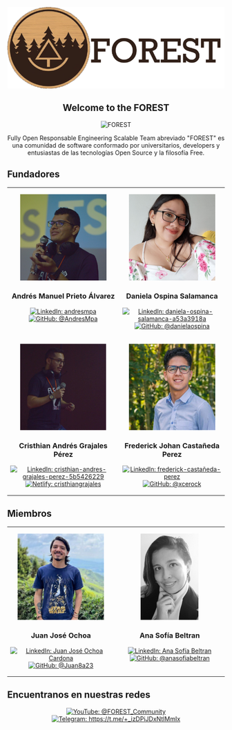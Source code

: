 <div align="center">

  <img src="https://raw.githubusercontent.com/F-O-R-E-S-T/.github/main/profile/.assets/logo.png">

## Welcome to the FOREST

</div>

<p align="center">
  <img
    src="https://komarev.com/ghpvc/?username=F-O-R-E-S-T&label=Profile%20views&color=0cce00&style=for-the-badge"
    alt="FOREST"
  />
</p>

<p align="center">
    Fully Open Responsable Engineering Scalable Team abreviado "FOREST"
    es una comunidad de software conformado por universitarios, developers y
    entusiastas de las tecnologías Open Source y la filosofía Free.
</p>

## Fundadores

<table align="center">
  <tr>
    <td valign="top">
        <p align="center">
            <img
                src="./.assets/members/andres.png"
                alt="Andres M. Prieto"
            />
        </p>
        <p align="center">
            <h3 align="center">
                Andrés Manuel Prieto Álvarez
            </h3>
        </p>
        <p align="center">
            <a href="https://www.linkedin.com/in/andres-m-prieto/" target="blank">
              <img
                src="https://img.shields.io/badge/-linkedin-blue?style=for-the-badge&logo=linkedin"
                alt="LinkedIn: andresmpa"
              />
            </a>
            <a href="https://github.com/AndresMpa" target="blank">
              <img
                src="https://img.shields.io/badge/-github-black?style=for-the-badge&logo=GitHub"
                alt="GitHub: @AndresMpa"
              />
            </a>
        </p>
    </td>
    <td valign="top">
        <p align="center">
            <img
                src="./.assets/members/dany.png"
                alt="Daniela Ospina Salamanca"
            />
        </p>
        <p align="center">
            <h3 align="center">
                Daniela Ospina Salamanca
            </h3>
        </p>
        <p align="center">
            <a href="https://www.linkedin.com/in/daniela-ospina-salamanca-a53a3918a/" target="blank">
              <img
                src="https://img.shields.io/badge/-linkedin-blue?style=for-the-badge&logo=linkedin"
                alt="LinkedIn: daniela-ospina-salamanca-a53a3918a"
              />
            </a>
            <a href="https://github.com/danielaospina" target="blank">
              <img
                src="https://img.shields.io/badge/-github-black?style=for-the-badge&logo=GitHub"
                alt="GitHub: @danielaospina"
              />
            </a>
        </p>
    </td>
  </tr>
  <tr>
    <td valign="top">
        <p align="center">
            <img
                src="./.assets/members/crish.png"
                alt="Cristhian Andrés Grajales Pérez"
            />
        </p>
        <p align="center">
            <h3 align="center">
                Cristhian Andrés Grajales Pérez
            </h3>
        </p>
        <p align="center">
            <a href="https://www.linkedin.com/in/cristhian-andres-grajales-perez-5b5426229/" target="blank">
              <img
                src="https://img.shields.io/badge/-linkedin-blue?style=for-the-badge&logo=linkedin"
                alt="LinkedIn: cristhian-andres-grajales-perez-5b5426229"
              />
            </a>
            <a href="https://cristhiangrajales.netlify.app/" target="blank">
              <img
                src="https://img.shields.io/badge/-netlify-black?style=for-the-badge&logo=Netlify"
                alt="Netlify: cristhiangrajales"
              />
            </a>
        </p>
    </td>
    <td valign="top">
        <p align="center">
            <img
                src="./.assets/members/frederick.png"
                alt="Frederick Johan Castañeda Perez"
            />
        </p>
        <p align="center">
            <h3 align="center">
                Frederick Johan Castañeda Perez
            </h3>
        </p>
        <p align="center">
            <a href="https://www.linkedin.com/in/frederick-castañeda-perez/" target="blank">
              <img
                src="https://img.shields.io/badge/-linkedin-blue?style=for-the-badge&logo=linkedin"
                alt="LinkedIn: frederick-castañeda-perez"
              />
            </a>
            <a href="https://github.com/xcerock" target="blank">
              <img
                src="https://img.shields.io/badge/-github-black?style=for-the-badge&logo=GitHub"
                alt="GitHub: @xcerock"
              />
            </a>
        </p>
    </td>
  </tr>
</table>

## Miembros

<table align="center">
  <tr>
    <td valign="top">
        <p align="center">
            <img
                src="./.assets/members/juan.png"
                alt="Juan José Ochoa"
            />
        </p>
        <p align="center">
            <h3 align="center">
                Juan José Ochoa
            </h3>
        </p>
        <p align="center">
            <a href="https://www.linkedin.com/in/juan8acardona/" target="blank">
              <img
                src="https://img.shields.io/badge/-linkedin-blue?style=for-the-badge&logo=linkedin"
                alt="LinkedIn: Juan José Ochoa Cardona"
              />
            </a>
            <a href="https://github.com/Juan8a23" target="blank">
              <img
                src="https://img.shields.io/badge/-github-black?style=for-the-badge&logo=GitHub"
                alt="GitHub: @Juan8a23"
              />
            </a>
        </p>
    </td>
    <td valign="top">
        <p align="center">
            <img
                src="./.assets/members/ana.png"
                alt="Ana Sofía Beltran"
            />
        </p>
        <p align="center">
            <h3 align="center">
                Ana Sofía Beltran
            </h3>
        </p>
        <p align="center">
            <a href="https://www.linkedin.com/in/ana-sofia-beltran-63743321a/" target="blank">
              <img
                src="https://img.shields.io/badge/-linkedin-blue?style=for-the-badge&logo=linkedin"
                alt="LinkedIn: Ana Sofía Beltran"
              />
            </a>
            <a href="https://github.com/anasofiabeltran" target="blank">
              <img
                src="https://img.shields.io/badge/-github-black?style=for-the-badge&logo=GitHub"
                alt="GitHub: @anasofiabeltran"
              />
            </a>
        </p>
    </td>

  </tr>
</table>

<!--

Esta es una comunidad abierta con unas bases claras listadas a continuación:

- @DemonioDeTasmania las bases

@Cuervo mira esto
#### ¿Quieres unirte a FOREST?

Nos gusta conocer a nuestros nuevos retoños, por ellos tenemos varias maneras de unirte:

- Usa este formulario para unirte con una solucitud normal
- ¿Conoces a uno de nuestros arboles? Dinos, eso sería más rapido, nuestra redes siempre estan abiertas a nuevos integrantes
- ¿No conoces a nadie? Escribenos

-->

## Encuentranos en nuestras redes

<div align="center" style="margin: 10px;">
  <p>
    <a href="https://www.youtube.com/channel/UC85PJzUXfZJCvshpv_L__Pg" target="blank">
      <img
        src="https://img.shields.io/badge/-youtube-red?style=for-the-badge&logo=youtube"
        alt="YouTube: @FOREST_Community"
      />
    </a>
    <a href="https://t.me/+_izDPiJDxNtlMmIx" target="blank">
      <img
        src="https://img.shields.io/badge/-telegram-blue?style=for-the-badge&logo=telegram"
        alt="Telegram: https://t.me/+_izDPiJDxNtlMmIx"
      />
    </a>
    <!--
    <a href="https://www.linkedin.com/in/andres-m-prieto/?locale=en_US">
      <img
        src="https://img.shields.io/badge/-linkedin-blue?style=for-the-badge&logo=linkedin"
        alt="Linkedin: andres-m-prieto"
      />
    </a>
    -->
  </p>
</div>
